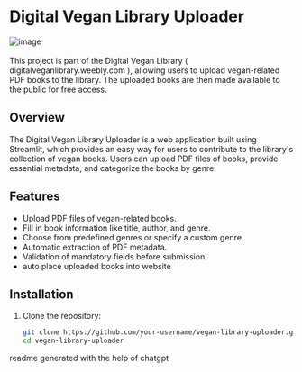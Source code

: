 # Digital Vegan Library Uploader
![image](https://github.com/franasal/veg-lib-uploader/assets/55302685/63319962-4c59-4326-b962-4434b17c181c)
</br>
</br>
This project is part of the Digital Vegan Library ( digitalveganlibrary.weebly.com ), allowing users to upload vegan-related PDF books to the library. The uploaded books are then made available to the public for free access.

## Overview
The Digital Vegan Library Uploader is a web application built using Streamlit, which provides an easy way for users to contribute to the library's collection of vegan books. Users can upload PDF files of books, provide essential metadata, and categorize the books by genre.

## Features
- Upload PDF files of vegan-related books.
- Fill in book information like title, author, and genre.
- Choose from predefined genres or specify a custom genre.
- Automatic extraction of PDF metadata.
- Validation of mandatory fields before submission.
- auto place uploaded books into website

## Installation
1. Clone the repository:

   ```bash
   git clone https://github.com/your-username/vegan-library-uploader.git
   cd vegan-library-uploader

readme generated with the help of chatgpt
